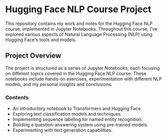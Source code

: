 # Hugging Face NLP Course Project

This repository contains my work and notes for the Hugging Face NLP course, implemented in Jupyter Notebooks. Throughout this course, I've explored various aspects of Natural Language Processing (NLP) using Hugging Face's tools and models.

## Project Overview

The project is structured as a series of Jupyter Notebooks, each focusing on different topics covered in the Hugging Face NLP course. These notebooks include hands-on exercises, experimentation with different NLP models, and my personal insights and conclusions.

### Contents

- An introductory notebook to Transformers and Hugging Face.
- Exploring text classification models and techniques.
- Implementing sequence labeling for named entity recognition.
- Building a question-answering system using pre-trained models.
- Experimenting with text generation capabilities.
